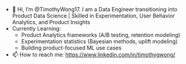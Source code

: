 - 👋 Hi, I’m @TimothyWong17. I am a Data Engineer transitioning into Product Data Science | Skilled in Experimentation, User Behavior Analytics, and Product Insights
- Currently Learning:
  - Product Analytics frameworks (A/B testing, retention modeling)
  - Experimentation statistics (Bayesian methods, uplift modeling)
  - Building product-focused ML use cases
- 📫 How to reach me: https://www.linkedin.com/in/timothygwong/

<!---
TimothyWong17/TimothyWong17 is a ✨ special ✨ repository because its `README.md` (this file) appears on your GitHub profile.
You can click the Preview link to take a look at your changes.
--->
